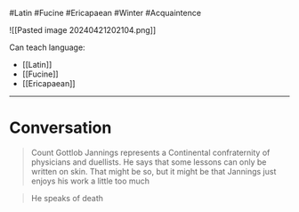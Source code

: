 #Latin #Fucine #Ericapaean #Winter #Acquaintence 

![[Pasted image 20240421202104.png]]

Can teach language:
- [[Latin]]
- [[Fucine]]
- [[Ericapaean]]

___

# Conversation

>Count Gottlob Jannings represents a Continental confraternity of physicians and duellists. He says that some lessons can only be written on skin. That might be so, but it might be that Jannings just enjoys his work a little too much

>He speaks of death
